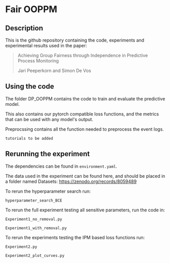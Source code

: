 # Fair OOPPM

## Description

This is the github repository containing the code, experiments and experimental results used in the paper:
> Achieving Group Fairness through Independence in Predictive Process Monitoring
> 
> Jari Peeperkorn and Simon De Vos

## Using the code

The folder DP_OOPPM contains the code to train and evaluate the predictive model. 

This also contains our pytorch compatible loss functions, and the metrics that can be used with any model's output.

Preprocssing contains all the function needed to preprocess the event logs.

```tutorials to be added```


## Rerunning the experiment

The dependencies can be found in `environment.yaml`.

The data used in the experiment can be found here, and should be placed in a folder named Datasets: https://zenodo.org/records/8059489

To rerun the hyperparameter search run:

```hyperparameter_search_BCE```

To rerun the full experiment testing all sensitive parameters, run the code in:

```Experiment1_no_removal.py```

```Experiment1_with_removal.py```

To rerun the experiments testing the IPM based loss functions run:

```Experiment2.py```

```Experiment2_plot_curves.py```




